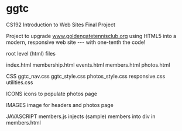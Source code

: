 # ggtc



CS192 Introduction to Web Sites
Final Project

Project to upgrade www.goldengatetennisclub.org using HTML5 into a modern, responsive web site --- with one-tenth the code!

  
root level (html) files

  index.html
  membership.html
  events.html
  members.html
  photos.html
  
CSS
  ggtc_nav.css
  ggtc_style.css
  photos_style.css
  responsive.css   
  utilities.css

ICONS
  icons to populate photos page

IMAGES
  image for headers and photos page
  
JAVASCRIPT
  members.js injects (sample) members into div in  members.html
  
    
  
  
  
